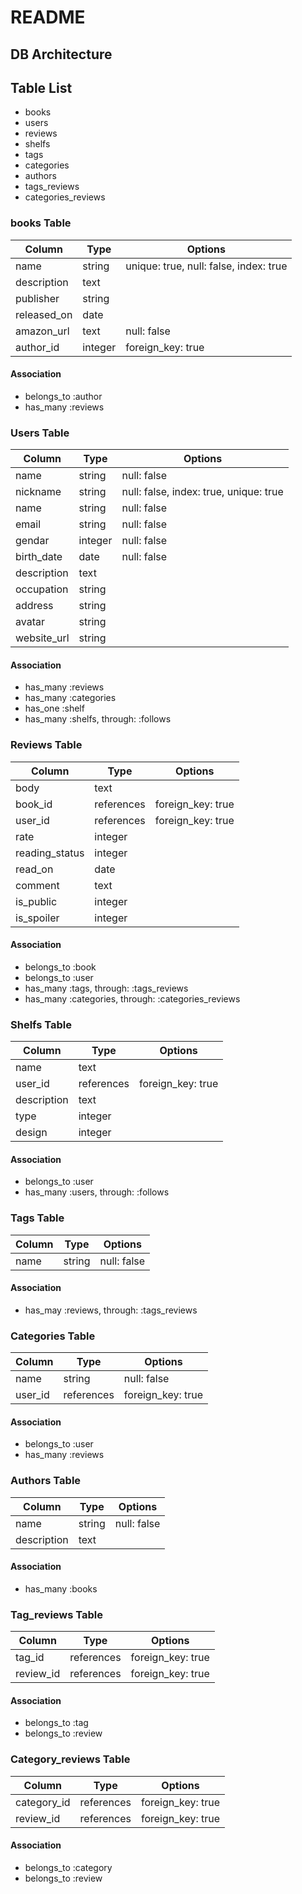 # README

## DB Architecture

## Table List

- books
- users
- reviews
- shelfs
- tags
- categories
- authors
- tags_reviews
- categories_reviews


### books Table
|Column|Type|Options|
|------|----|-------|
|name|string|unique: true, null: false, index: true|
|description|text||
|publisher|string||
|released_on|date||
|amazon_url|text|null: false|
|author_id|integer|foreign_key: true|

#### Association
- belongs_to :author
- has_many :reviews


### Users Table
|Column|Type|Options|
|------|----|-------|
|name|string|null: false|
|nickname|string|null: false, index: true, unique: true|
|name|string|null: false|
|email|string|null: false|
|gendar|integer|null: false|
|birth_date|date|null: false|
|description|text||
|occupation|string||
|address|string||
|avatar|string||
|website_url|string||

#### Association
- has_many :reviews
- has_many :categories
- has_one :shelf
- has_many :shelfs, through: :follows

### Reviews Table
|Column|Type|Options|
|------|----|-------|
|body|text||
|book_id|references|foreign_key: true|
|user_id|references|foreign_key: true|
|rate|integer||
|reading_status|integer||
|read_on|date||
|comment|text||
|is_public|integer||
|is_spoiler|integer||

#### Association
- belongs_to :book
- belongs_to :user
- has_many :tags, through: :tags_reviews
- has_many :categories, through: :categories_reviews

### Shelfs Table
|Column|Type|Options|
|------|----|-------|
|name|text||
|user_id|references|foreign_key: true|
|description|text||
|type|integer||
|design|integer||

#### Association
- belongs_to :user
- has_many :users, through: :follows

### Tags Table
|Column|Type|Options|
|------|----|-------|
|name|string|null: false|

#### Association
- has_may :reviews, through: :tags_reviews

### Categories Table
|Column|Type|Options|
|------|----|-------|
|name|string|null: false|
|user_id|references|foreign_key: true|

#### Association
- belongs_to :user
- has_many :reviews

### Authors Table
|Column|Type|Options|
|------|----|-------|
|name|string|null: false|
|description|text||

#### Association
- has_many :books

### Tag_reviews Table
|Column|Type|Options|
|------|----|-------|
|tag_id|references|foreign_key: true|
|review_id|references|foreign_key: true|

#### Association
- belongs_to :tag
- belongs_to :review

### Category_reviews Table
|Column|Type|Options|
|------|----|-------|
|category_id|references|foreign_key: true|
|review_id|references|foreign_key: true|

#### Association
- belongs_to :category
- belongs_to :review
